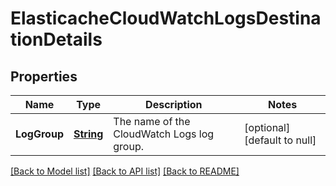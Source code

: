 # ElasticacheCloudWatchLogsDestinationDetails
## Properties

Name | Type | Description | Notes
------------ | ------------- | ------------- | -------------
**LogGroup** | [**String**](string.md) | The name of the CloudWatch Logs log group. | [optional] [default to null]

[[Back to Model list]](../README.md#documentation-for-models) [[Back to API list]](../README.md#documentation-for-api-endpoints) [[Back to README]](../README.md)

